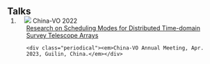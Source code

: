 <h2 id="Talks" style="margin: 2px 0px -15px;">Talks</h2>

<div class="publications">
<ol class="bibliography">



<li>
<div class="pub-row">

  <div class="col-sm-3 abbr" style="position: relative;padding-right: 15px;padding-left: 15px;">
    <img src="assets/img/guilin.jpg" class="teaser img-fluid z-depth-1">
    <abbr class="badge">China-VO 2022</abbr>
  </div>

  <div class="col-sm-9" style="position: relative;padding-right: 15px;padding-left: 20px;">
    <div class="title"><a href="https://nadc.china-vo.org/events/cvo2022/" target="_blank">Research on Scheduling Modes for Distributed Time-domain Survey Telescope Arrays</a></div>
   
    <div class="periodical"><em>China-VO Annual Meeting, Apr. 2023, Guilin, China.</em></div>
  </div>
</div>
</li>
 
  

</ol>
</div>